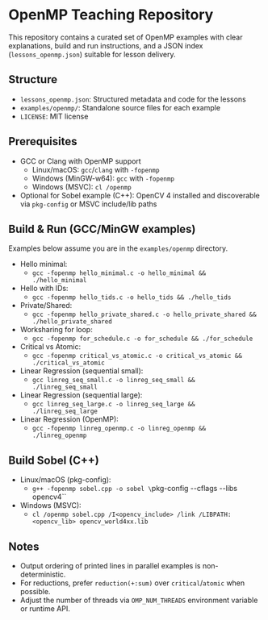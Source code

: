 # OpenMP Teaching Repository

This repository contains a curated set of OpenMP examples with clear explanations, build and run instructions, and a JSON index (`lessons_openmp.json`) suitable for lesson delivery.

## Structure

- `lessons_openmp.json`: Structured metadata and code for the lessons
- `examples/openmp/`: Standalone source files for each example
- `LICENSE`: MIT license

## Prerequisites

- GCC or Clang with OpenMP support
  - Linux/macOS: `gcc`/`clang` with `-fopenmp`
  - Windows (MinGW-w64): `gcc` with `-fopenmp`
  - Windows (MSVC): `cl /openmp`
- Optional for Sobel example (C++): OpenCV 4 installed and discoverable via `pkg-config` or MSVC include/lib paths

## Build & Run (GCC/MinGW examples)

Examples below assume you are in the `examples/openmp` directory.

- Hello minimal:
  - `gcc -fopenmp hello_minimal.c -o hello_minimal && ./hello_minimal`
- Hello with IDs:
  - `gcc -fopenmp hello_tids.c -o hello_tids && ./hello_tids`
- Private/Shared:
  - `gcc -fopenmp hello_private_shared.c -o hello_private_shared && ./hello_private_shared`
- Worksharing for loop:
  - `gcc -fopenmp for_schedule.c -o for_schedule && ./for_schedule`
- Critical vs Atomic:
  - `gcc -fopenmp critical_vs_atomic.c -o critical_vs_atomic && ./critical_vs_atomic`
- Linear Regression (sequential small):
  - `gcc linreg_seq_small.c -o linreg_seq_small && ./linreg_seq_small`
- Linear Regression (sequential large):
  - `gcc linreg_seq_large.c -o linreg_seq_large && ./linreg_seq_large`
- Linear Regression (OpenMP):
  - `gcc -fopenmp linreg_openmp.c -o linreg_openmp && ./linreg_openmp`

## Build Sobel (C++)

- Linux/macOS (pkg-config):
  - `g++ -fopenmp sobel.cpp -o sobel \`pkg-config --cflags --libs opencv4\``
- Windows (MSVC):
  - `cl /openmp sobel.cpp /I<opencv_include> /link /LIBPATH:<opencv_lib> opencv_world4xx.lib`

## Notes

- Output ordering of printed lines in parallel examples is non-deterministic.
- For reductions, prefer `reduction(+:sum)` over `critical`/`atomic` when possible.
- Adjust the number of threads via `OMP_NUM_THREADS` environment variable or runtime API.
